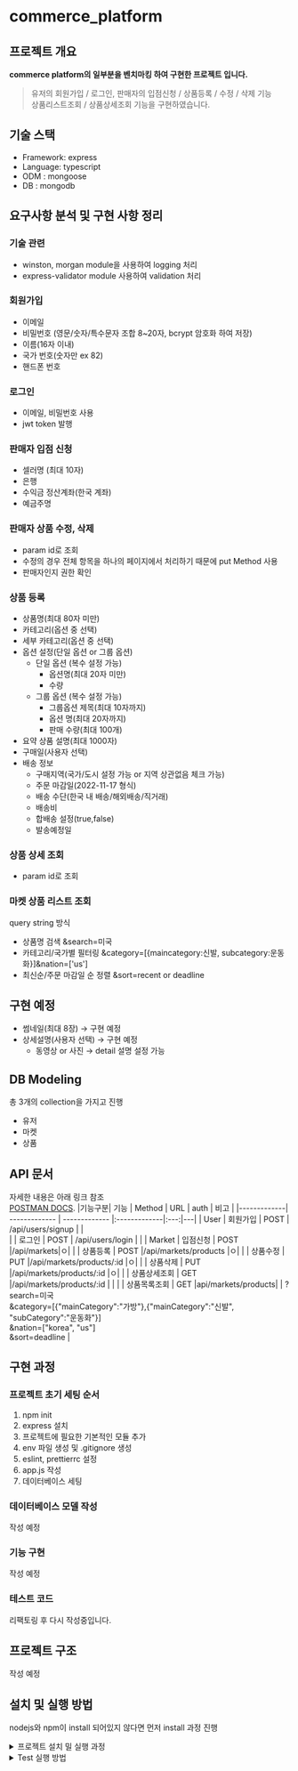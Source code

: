# commerce_platform
## 프로젝트 개요

**commerce platform의 일부분을 벤치마킹 하여 구현한 프로젝트 입니다.**

> 유저의 회원가입 / 로그인, 판매자의 입점신청 / 상품등록 / 수정 / 삭제 기능 <br>
> 상품리스트조회 / 상품상세조회 기능을 구현하였습니다. <br>

## 기술 스택
- Framework: express
- Language: typescript
- ODM : mongoose
- DB : mongodb

## 요구사항 분석 및 구현 사항 정리
### 기술 관련
- winston, morgan module을 사용하여 logging 처리
- express-validator module 사용하여 validation 처리

### 회원가입
- 이메일
- 비밀번호 (영문/숫자/특수문자 조합 8~20자, bcrypt 암호화 하여 저장)
- 이름(16자 이내)
- 국가 번호(숫자만  ex 82)
- 핸드폰 번호

### 로그인
- 이메일, 비밀번호 사용
- jwt token 발행

### 판매자 입점 신청
- 셀러명 (최대 10자)
- 은행
- 수익금 정산계좌(한국 계좌)
- 예금주명

### 판매자 상품 수정, 삭제
- param id로 조회
- 수정의 경우 전체 항목을 하나의 페이지에서 처리하기 때문에 put Method 사용
- 판매자인지 권한 확인

### 상품 등록
- 상품명(최대 80자 미만) 
- 카테고리(옵션 중 선택) 
- 세부 카테고리(옵션 중 선택) 
- 옵션 설정(단일 옵션 or 그룹 옵션) 
    - 단일 옵션 (복수 설정 가능) 
        - 옵션명(최대 20자 미만) 
        - 수량 
    - 그룹 옵션 (복수 설정 가능) 
        - 그룹옵션 제목(최대 10자까지) 
        - 옵션 명(최대 20자까지) 
        - 판매 수량(최대 100개) 
- 요약 상품 설명(최대 1000자) 
- 구매일(사용자 선택) 
- 배송 정보
    - 구매지역(국가/도시 설정 가능 or 지역 상관없음 체크 가능)
    - 주문 마감일(2022-11-17 형식)
    - 배송 수단(한국 내 배송/해외배송/직거래)
    - 배송비 
    - 합배송 설정(true,false)
    - 발송예정일 
    
### 상품 상세 조회
- param id로 조회


### 마켓 상품 리스트 조회
query string 방식 
- 상품명 검색 &search=미국
- 카테고리/국가별 필터링 &category=[{maincategory:신발, subcategory:운동화}]&nation=['us'] 
- 최신순/주문 마감일 순 정렬 &sort=recent or deadline


## 구현 예정
- 썸네일(최대 8장) → 구현 예정
- 상세설명(사용자 선택) → 구현 예정
    - 동영상 or 사진 → detail 설명 설정 가능
## DB Modeling
총 3개의 collection을 가지고 진행
- 유저
- 마켓
- 상품
## API 문서
자세한 내용은 아래 링크 참조<br>
[POSTMAN DOCS](https://documenter.getpostman.com/view/11539438/2s8YemvaPn).
|기능구분| 기능  | Method | URL |  auth | 비고 |
|-------------| ------------- | ------------- |:-------------|:---:|---| 
| User | 회원가입 | POST | /api/users/signup  |    |   
|  | 로그인 | POST | /api/users/login  | |
| Market | 입점신청 | POST  |/api/markets|ㅇ|
|  |  상품등록  | POST |/api/markets/products |ㅇ|
|  |  상품수정  | PUT |/api/markets/products/:id |ㅇ|
|  |  상품삭제  | PUT |/api/markets/products/:id |ㅇ|
|  |  상품상세조회  | GET |/api/markets/products/:id | |
|  |  상품목록조회  | GET |api/markets/products| | ?search=미국 <br>&category=[{"mainCategory":"가방"},{"mainCategory":"신발", "subCategory":"운동화"}]<br>&nation=["korea", "us"]<br> &sort=deadline |


## 구현 과정 
### 프로젝트 초기 세팅 순서
1. npm init
2. express 설치
3. 프로젝트에 필요한 기본적인 모듈 추가
4. env 파일 생성 및 .gitignore 생성
5. eslint, prettierrc 설정
6. app.js 작성
7. 데이터베이스 세팅 

### 데이터베이스 모델 작성
작성 예정
### 기능 구현
작성 예정
### 테스트 코드
리팩토링 후 다시 작성중입니다.


## 프로젝트 구조
작성 예정

## 설치 및 실행 방법
nodejs와 npm이 install 되어있지 않다면 먼저 install 과정 진행
<details>
    <summary> 프로젝트 설치 밀 실행 과정</summary>

<b>1. 프로젝트 clone 및 디렉토리 이동</b>
```bash
git clone https://github.com/commerce_platform.git
cd commerce_platform
```
<b>2. .env 파일 생성</b>
```bash
PORT=
DB_URL=mongodb://localhost:27017/{database Name}
JWT_SECRETKEY=jwtsecretkey
JWT_EXPIRE=30m
```
<b>3. node package 설치</b>
```javascript
npm install
```
<b>4. 서버 실행</b>
```javascript
npm start
```
</details>

<details>
    <summary>Test 실행 방법</summary>
    
<b>unit test 실행</b>
```javascript
npm run test
```
</details>



